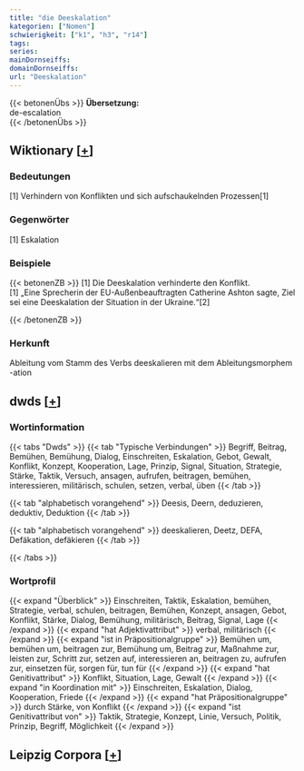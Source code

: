 ```yaml
---
title: "die Deeskalation"
kategorien: ["Nomen"]
schwierigkeit: ["k1", "h3", "r14"]
tags:
series:
mainDornseiffs:
domainDornseiffs:
url: "Deeskalation"
---
```


{{< betonenÜbs >}}
**Übersetzung:**  
de-escalation  
{{< /betonenÜbs >}}

## Wiktionary [[+](https://de.wiktionary.org/wiki/Deeskalation)]

### Bedeutungen
[1] Verhindern von Konflikten und sich aufschaukelnden Prozessen[1]  

### Gegenwörter
[1] Eskalation  

### Beispiele
{{< betonenZB >}}
[1] Die Deeskalation verhinderte den Konflikt.  
[1] „Eine Sprecherin der EU-Außenbeauftragten Catherine Ashton sagte, Ziel sei eine Deeskalation der Situation in der Ukraine.“[2]  

{{< /betonenZB >}}
### Herkunft
Ableitung vom Stamm des Verbs deeskalieren mit dem Ableitungsmorphem -ation  



## dwds [[+](https://www.dwds.de/wb/Deeskalation)]

### Wortinformation
{{< tabs "Dwds" >}}
{{< tab "Typische Verbindungen" >}}
Begriff, Beitrag, Bemühen, Bemühung, Dialog, Einschreiten, Eskalation, Gebot, Gewalt, Konflikt, Konzept, Kooperation, Lage, Prinzip, Signal, Situation, Strategie, Stärke, Taktik, Versuch, ansagen, aufrufen, beitragen, bemühen, interessieren, militärisch, schulen, setzen, verbal, üben
{{< /tab >}}

{{< tab "alphabetisch vorangehend" >}}
Deesis, Deern, deduzieren, deduktiv, Deduktion
{{< /tab >}}

{{< tab "alphabetisch vorangehend" >}}
deeskalieren, Deetz, DEFA, Defäkation, defäkieren
{{< /tab >}}

{{< /tabs >}}

### Wortprofil
{{< expand "Überblick" >}} Einschreiten, Taktik, Eskalation, bemühen, Strategie, verbal, schulen, beitragen, Bemühen, Konzept, ansagen, Gebot, Konflikt, Stärke, Dialog, Bemühung, militärisch, Beitrag, Signal, Lage {{< /expand >}}
{{< expand "hat Adjektivattribut" >}} verbal, militärisch {{< /expand >}}
{{< expand "ist in Präpositionalgruppe" >}} Bemühen um, bemühen um, beitragen zur, Bemühung um, Beitrag zur, Maßnahme zur, leisten zur, Schritt zur, setzen auf, interessieren an, beitragen zu, aufrufen zur, einsetzen für, sorgen für, tun für {{< /expand >}}
{{< expand "hat Genitivattribut" >}} Konflikt, Situation, Lage, Gewalt {{< /expand >}}
{{< expand "in Koordination mit" >}} Einschreiten, Eskalation, Dialog, Kooperation, Friede {{< /expand >}}
{{< expand "hat Präpositionalgruppe" >}} durch Stärke, von Konflikt {{< /expand >}}
{{< expand "ist Genitivattribut von" >}} Taktik, Strategie, Konzept, Linie, Versuch, Politik, Prinzip, Begriff, Möglichkeit {{< /expand >}}

## Leipzig Corpora [[+](https://corpora.uni-leipzig.de/en/res?word=Deeskalation&corpusId=deu_newscrawl-public_2018)]

